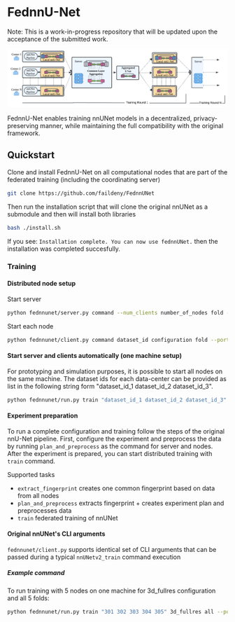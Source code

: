 # FednnU-Net


Note: This is a work-in-progress repository that will be updated upon the acceptance of the submitted work.

![image](assets/fednnunet_asymfedavg.png)


FednnU-Net enables training nnUNet models in a decentralized, privacy-preserving manner, while maintaining the full compatibility with the original framework.

## Quickstart

Clone and install FednnU-Net on all computational nodes that are part of the federated training (including the coordinating server)

```bash
git clone https://github.com/faildeny/FednnUNet
```

Then run the installation script that will clone the original nnUNet as a submodule and then will install both libraries

```bash
bash ./install.sh
```

If you see: `Installation complete. You can now use fednnUNet.` then the installation was completed succesfully.


### Training

#### Distributed node setup


Start server

```bash
python fednnunet/server.py command --num_clients number_of_nodes fold --port network_port
```

Start each node

```bash
python fednnunet/client.py command dataset_id configuration fold --port network_port
```

#### Start server and clients automatically (one machine setup)

For prototyping and simulation purposes, it is possible to start all nodes on the same machine. The dataset ids for each data-center can be provided as list in the following string form "dataset_id_1 dataset_id_2 dataset_id_3". 
```bash
python fednnunet/run.py train "dataset_id_1 dataset_id_2 dataset_id_3" configuration fold --port 8080
```

#### Experiment preparation
To run a complete configuration and training follow the steps of the original nnU-Net pipeline.
First, configure the experiment and preprocess the data by running ```plan_and_preprocess``` as the command for server and nodes.
After the experiment is prepared, you can start distributed training with ```train``` command.


Supported tasks
 - ```extract_fingerprint``` creates one common fingerprint based on data from all nodes
 - ```plan_and_preprocess``` extracts fingerprint + creates experiment plan and preprocesses data
 - ```train``` federated training of nnUNet

#### Original nnUNet's CLI arguments
`fednnunet/client.py` supports identical set of CLI arguments that can be passed during a typical `nnUNetv2_train` command execution


##### Example command

To run training with 5 nodes on one machine for 3d_fullres configuration and all 5 folds:
```bash
python fednnunet/run.py train "301 302 303 304 305" 3d_fullres all --port 8080
```
